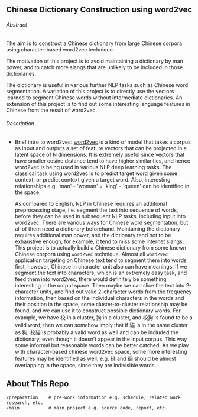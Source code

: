 ## Chinese Dictionary Construction using word2vec

###### Abstract

The aim is to construct a Chinese dictionary from large Chinese corpora using character-based word2vec technique.  

The motivation of this project is to avoid maintaining a dictionary by man power, and to catch more slangs that are unlikely to be included in those dictionaries.  

The dictionary is useful in various further NLP tasks such as Chinese word segmentation. A variation of this project is to directly use the vectors learned to segment Chinese words without intermediate dictionaries. An extension of this project is to find out some interesting language features in Chinese from the result of word2vec.

###### Description

* Brief intro to word2vec: [word2vec](https://deeplearning4j.org/word2vec) is a kind of model that takes a corpus as input and outputs a set of feature vectors that can be projected in a latent space of N dimensions. It is extremely useful since vectors that have smaller cosine distance tend to have higher similarities, and hence word2vec is being used in various NLP deep learning tasks. The classical task using word2vec is to predict target word given some context, or predict context given a target word. Also, interesting relationships e.g. 'man' - 'woman' = 'king' - 'queen' can be identified in the space.
    
    As compared to English, NLP in Chinese requires an additional preprocessing stage, i.e. segment the text into sequence of words, before they can be used in subsequent NLP tasks, including input into word2vec. There are various ways for Chinese word segmentation, but all of them need a dictionary beforehand. Maintaining the dictionary requires additional man power, and the dictionary tend not to be exhaustive enough, for example, it tend to miss some internet slangs. 
    This project is to actually build a Chinese dictionary from some known Chinese corpora using `word2vec` technique. Almost all `word2vec` application targeting on Chinese text tend to segment them into words first, however, Chinese in character unit also can have meanings. If we segment the text into characters, which is an extremely easy task, and feed them into word2vec, there would definitely be something interesting in the output space. Then maybe we can slice the text into 2-character units, and find out valid 2-character words from the frequency information, then based on the individual characters in the words and their position in the space, some cluster-to-cluster relationship may be found, and we can use it to construct possible dictionary words. For example, we have 校 in a cluster, 狗 in a cluster, and 校狗 is found to be a valid word; then we can somehow imply that if 貓 is in the same cluster as 狗, 校貓 is probably a valid word as well and can be included the dictionary, even though it doesn’t appear in the input corpus. This way some informal but reasonable words can be better catched.
    As we play with character-based chinese word2vec space, some more interesting features may be identified as well, e.g. 徘 and 徊 should be almost overlapping in the space, since they are indivisible words.

## About This Repo

```
/preparation    # pre-work information e.g. schedule, related work research, etc.
/main           # main project e.g. source code, report, etc.
```
